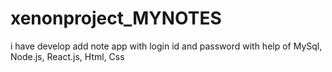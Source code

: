 # xenonproject_MYNOTES
i have develop add note app with login id and password with help of MySql, Node.js, React.js, Html, Css
